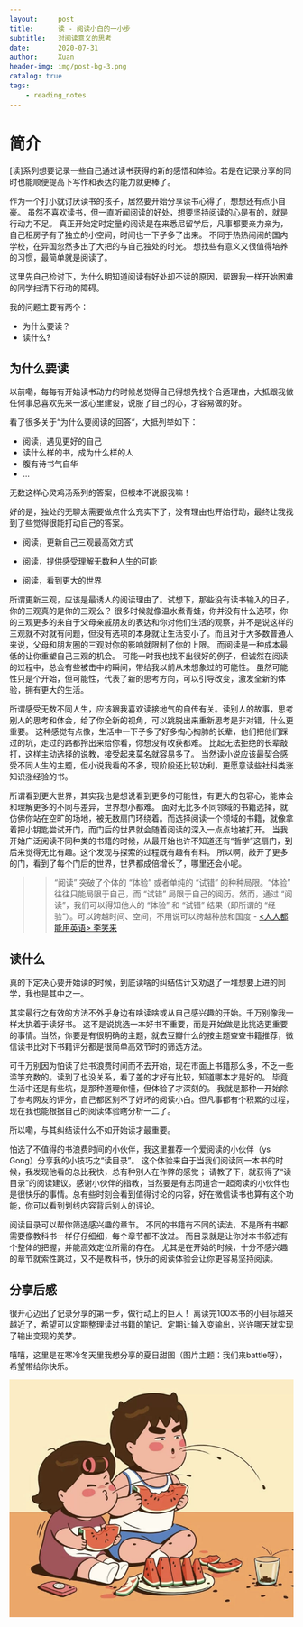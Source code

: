 ```yaml
---
layout:     post
title:      读 - 阅读小白的一小步 
subtitle:   对阅读意义的思考
date:       2020-07-31
author:     Xuan
header-img: img/post-bg-3.png
catalog: true
tags:
    - reading_notes
---
```


# 简介

[读]系列想要记录一些自己通过读书获得的新的感悟和体验。若是在记录分享的同时也能顺便提高下写作和表达的能力就更棒了。

作为一个打小就讨厌读书的孩子，居然要开始分享读书心得了，想想还有点小自豪。
虽然不喜欢读书，但一直听闻阅读的好处，想要坚持阅读的心是有的，就是行动力不足。
真正开始定时定量的阅读是在来悉尼留学后，凡事都要亲力亲为，自己租房子有了独立的小空间，时间也一下子多了出来。
不同于热热闹闹的国内学校，在异国忽然多出了大把的与自己独处的时光。
想找些有意义又很值得培养的习惯，最简单就是阅读了。

这里先自己检讨下，为什么明知道阅读有好处却不读的原因，帮跟我一样开始困难的同学扫清下行动的障碍。

我的问题主要有两个：
- 为什么要读？
- 读什么?

## 为什么要读

以前嘞，每每有开始读书动力的时候总觉得自己得想先找个合适理由，大抵跟我做任何事总喜欢先来一波心里建设，说服了自己的心，才容易做的好。

看了很多关于“为什么要阅读的回答“，大抵列举如下：
- 阅读，遇见更好的自己
- 读什么样的书，成为什么样的人
- 腹有诗书气自华
- ...

无数这样心灵鸡汤系列的答案，但根本不说服我嘛！

好的是，独处的无聊太需要做点什么充实下了，没有理由也开始行动，最终让我找到了些觉得很能打动自己的答案。

- 阅读，更新自己三观最高效方式  

- 阅读，提供感受理解无数种人生的可能

- 阅读，看到更大的世界

所谓更新三观，应该是最诱人的阅读理由了。试想下，那些没有读书输入的日子，你的三观真的是你的三观么？
很多时候就像温水煮青蛙，你并没有什么选项，你的三观更多的来自于父母亲戚朋友的表达和你对他们生活的观察，并不是说这样的三观就不对就有问题，但没有选项的本身就让生活变小了。而且对于大多数普通人来说，父母和朋友圈的三观对你的影响就限制了你的上限。 而阅读是一种成本最低的让你重塑自己三观的机会。
可能一时我也找不出很好的例子，但诚然在阅读的过程中，总会有些被击中的瞬间，带给我以前从未想象过的可能性。
虽然可能性只是个开始，但可能性，代表了新的思考方向，可以引导改变，激发全新的体验，拥有更大的生活。

所谓感受无数不同人生，应该跟我喜欢读接地气的自传有关。读别人的故事，思考别人的思考和体会，给了你全新的视角，可以跳脱出来重新思考是非对错，什么更重要。
这种感觉有点像，生活中一下子多了好多掏心掏肺的长辈，他们把他们踩过的坑，走过的路都拎出来给你看，你想没有收获都难。
比起无法拒绝的长辈敲打，这样主动选择的说教，接受起来莫名就容易多了。
当然读小说应该最契合感受不同人生的主题，但小说我看的不多，现阶段还比较功利，更愿意读些社科类涨知识涨经验的书。

所谓看到更大世界，其实我也是想说看到更多的可能性，有更大的包容心，能体会和理解更多的不同与差异，世界想小都难。
面对无比多不同领域的书籍选择，就仿佛你站在空旷的场地，被无数扇门环绕着。而选择阅读一个领域的书籍，就像拿着把小钥匙尝试开门，而门后的世界就会随着阅读的深入一点点地被打开。
当我开始广泛阅读不同种类的书籍的时候，从最开始也许不知道还有“哲学”这扇门，到后来觉得无比有趣。这个发现与探索的过程既有趣有有料。
所以啊，敲开了更多的门，看到了每个门后的世界，世界都成倍增长了，哪里还会小呢。


>>“阅读” 突破了个体的 “体验” 或者单纯的 “试错” 的种种局限。“体验” 往往只能局限于自己，而 “试错” 局限于自己的阅历。然而，通过 “阅读”，我们可以得知他人的 “体验” 和 “试错” 结果（即所谓的 “经验”）。可以跨越时间、空间，不用说可以跨越种族和国度 - [<人人都能用英语> 李笑来](https://xuanrzhang.github.io/2020/08/12/%E6%88%91%E8%AF%BB1%E6%9D%8E%E7%AC%91%E6%9D%A5%E5%AD%A6%E8%8B%B1%E8%AF%AD/)

## 读什么

真的下定决心要开始读的时候，到底读啥的纠结估计又劝退了一堆想要上进的同学，我也是其中之一。

其实最行之有效的方法不外乎身边有啥读啥或从自己感兴趣的开始。千万别像我一样太执着于读好书。
这不是说挑选一本好书不重要，而是开始做是比挑选更重要的事情。当然，你要是有很明确的主题，就去豆瓣什么的按主题查查书籍推荐，微信读书比对下书籍评分都是很简单高效节时的筛选方法。

可千万别因为怕读了烂书浪费时间而不去开始，现在市面上书籍那么多，不乏一些滥竽充数的。读到了也没关系，看了差的才好有比较，知道哪本才是好的。
毕竟生活中还是有些坑，是那种道理你懂，但体验了才深刻的。
我就是那种一开始除了参考网友的评分，自己都区别不了好坏的阅读小白。但凡事都有个积累的过程，现在我也能根据自己的阅读体验瞎分析一二了。

所以嘞，与其纠结读什么不如开始读才最重要。

怕选了不值得的书浪费时间的小伙伴，我这里推荐一个爱阅读的小伙伴（ys Gong）分享我的小技巧之“读目录”。
这个体验来自于当我们阅读同一本书的时候，我发现他看的总比我快，总有种别人在作弊的感觉；
请教了下，就获得了“读目录”的阅读建议。感谢小伙伴的指教，当然要是有志同道合一起阅读的小伙伴也是很快乐的事情。总有些时刻会看到值得讨论的内容，好在微信读书也算有这个功能，你可以看到划线内容背后别人的评论。

阅读目录可以帮你筛选感兴趣的章节。
不同的书籍有不同的读法，不是所有书都需要像教科书一样仔仔细细，每个章节都不放过。
而目录就是让你对本书叙述有个整体的把握，并能高效定位所需的存在。
尤其是在开始的时候，十分不感兴趣的章节就索性跳过，又不是教科书，快乐的阅读体验会让你更容易坚持阅读。

## 分享后感

很开心迈出了记录分享的第一步，做行动上的巨人！ 
离读完100本书的小目标越来越近了，希望可以定期整理读过书籍的笔记。定期让输入变输出，兴许哪天就实现了输出变现的美梦。

嘻嘻，这里是在寒冷冬天里我想分享的夏日甜图（图片主题：我们来battle呀），希望带给你快乐。

![在冬天的寒冷里分享一张夏日甜图，我们来battle](/img/post-ct-WechatIMG5.jpeg)








